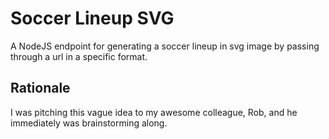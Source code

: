 # Soccer Lineup SVG

A NodeJS endpoint for generating a soccer lineup in svg image by passing through a url in a specific format.

## Rationale

I was pitching this vague idea to my awesome colleague, Rob, and he immediately was brainstorming along.

